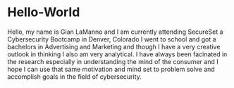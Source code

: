 # Hello-World

Hello, my name is Gian LaManno and I am currently attending SecureSet a Cybersecurity Bootcamp in Denver, Colorado 
I went to school and got a bachelors in Advertising and Marketing and though I have a very creative outlook in thinking I 
also am very analytical.  I have always been facinated in the research especially in understanding the mind of the consumer and I hope I can 
use that same motivation and mind set to problem solve and accomplish goals in the field of cybersecurity. 
